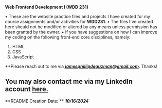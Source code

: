 **Web Frontend Development I (WDD 231)**

• These are the website practice files and projects I have created for my course assignments and/or activities for **WDD231**.
• The files I've created here should not be modified or altered by any means unless permission has been granted by the owner.
• If you have suggestions on how I can improve my coding on the following front-end core disciplines, namely: 
  1) HTML
  2) CSS
  3) JavaScript

**Please reach out to me via ***jamesphillipdeguzman@gmail.com***. Thanks!

You may also contact me via my LinkedIn account [here.](https://www.linkedin.com/in/jamesphillipdeguzman/)
---
**README Creation Date: ** ***10/16/2024***






